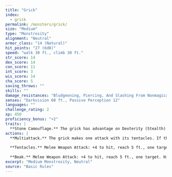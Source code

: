 ```yaml
---
title: "Grick"
index:
  - grick
permalink: /monsters/grick/
size: "Medium"
type: "Monstrosity"
alignment: "Neutral"
armor_class: "14 (Natural)"
hit_points: "27 (6d8)"
speed: "walk 30 ft., climb 30 ft."
str_score: 14
dex_score: 14
con_score: 11
int_score: 3
wis_score: 14
cha_score: 5
saving_throws: ""
skills: ""
damage_resistances: "Bludgeoning, Piercing, And Slashing From Nonmagical Weapons"
senses: "Darkvision 60 ft., Passive Perception 12"
languages: ""
challenge_rating: 2
xp: 450
proficiency_bonus: "+2"
traits: |
  **Stone Camouflage.** The grick has advantage on Dexterity (Stealth) checks made to hide in rocky terrain.
actions: |
  **Multiattack.** The grick makes one attack with its tentacles. If that attack hits, the grick can make one beak attack against the same target.
  
  **Tentacles.** Melee Weapon Attack: +4 to hit, reach 5 ft., one target. Hit: 9 (2d6 + 2) slashing damage.
  
  **Beak.** Melee Weapon Attack: +4 to hit, reach 5 ft., one target. Hit: 5 (1d6 + 2) piercing damage.
excerpt: "Medium Monstrosity, Neutral"
source: "Basic Rules"
---
```

